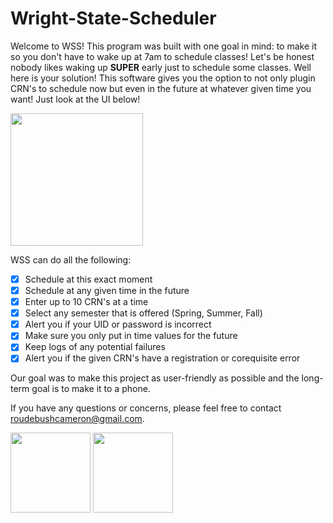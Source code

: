 # Wright-State-Scheduler
Welcome to WSS! This program was built with one goal in mind: to make it so you don't have to wake up at 7am to schedule classes! Let's be honest nobody likes waking up **SUPER** early just to schedule some classes. Well here is your solution! This software gives you the option to not only plugin CRN's to schedule now but even in the future at whatever given time you want! Just look at the UI below!

<img height="212" src="https://github.com/cameronroudebush/Wright-State-Scheduler/blob/master/src/Media/UI.png"/>

WSS can do all the following:

- [x] Schedule at this exact moment
- [x] Schedule at any given time in the future
- [x] Enter up to 10 CRN's at a time
- [x] Select any semester that is offered (Spring, Summer, Fall)
- [x] Alert you if your UID or password is incorrect
- [x] Make sure you only put in time values for the future
- [x] Keep logs of any potential failures
- [x] Alert you if the given CRN's have a registration or corequisite error

Our goal was to make this project as user-friendly as possible and the long-term goal is to make it to a phone.

If you have any questions or concerns, please feel free to contact roudebushcameron@gmail.com.

<img height="128" src="https://github.com/cameronroudebush/Wright-State-Scheduler/blob/master/src/Media/Logo.png"/>               <img height="128" src="https://github.com/cameronroudebush/Wright-State-Scheduler/blob/master/src/Media/Icon.png"/>
